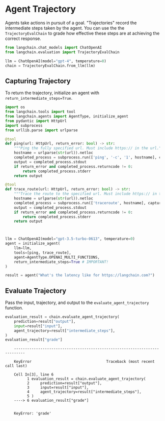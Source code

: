# Agent Trajectory

Agents take actions in pursuit of a goal. "Trajectories" record the intermediate steps
taken by the agent. You can use the the `TrajectoryEvalChain` to grade how effective these steps
are at achieving the correct response.

<!-- WARNING: THIS FILE WAS AUTOGENERATED! DO NOT EDIT! Instead, edit the notebook w/the location & name as this file. -->


```python
from langchain.chat_models import ChatOpenAI
from langchain.evaluation import TrajectoryEvalChain

llm = ChatOpenAI(model="gpt-4", temperature=0)
chain = TrajectoryEvalChain.from_llm(llm)
```

## Capturing Trajectory

To return the trajectory, initialize an agent with `return_intermediate_steps=True`.


```python
import os
from langchain.tools import tool
from langchain.agents import AgentType, initialize_agent
from pydantic import HttpUrl
import subprocess
from urllib.parse import urlparse

@tool
def ping(url: HttpUrl, return_error: bool) -> str:
    """Ping the fully specified url. Must include https:// in the url."""
    hostname = urlparse(str(url)).netloc
    completed_process = subprocess.run(['ping', '-c', '1', hostname], capture_output=True, text=True)
    output = completed_process.stdout
    if return_error and completed_process.returncode != 0:
        return completed_process.stderr
    return output

@tool
def trace_route(url: HttpUrl, return_error: bool) -> str:
    """Trace the route to the specified url. Must include https:// in the url."""
    hostname = urlparse(str(url)).netloc
    completed_process = subprocess.run(['traceroute', hostname], capture_output=True, text=True)
    output = completed_process.stdout
    if return_error and completed_process.returncode != 0:
        return completed_process.stderr
    return output



llm = ChatOpenAI(model="gpt-3.5-turbo-0613", temperature=0)
agent = initialize_agent(
    llm=llm,
    tools=[ping, trace_route],
    agent=AgentType.OPENAI_MULTI_FUNCTIONS,
    return_intermediate_steps=True # IMPORTANT!
)

result = agent("What's the latency like for https://langchain.com?")
```

## Evaluate Trajectory

Pass the input, trajectory, and output to the `evaluate_agent_trajectory` function.


```python
evaluation_result = chain.evaluate_agent_trajectory(
    prediction=result["output"],
    input=result["input"],
    agent_trajectory=result["intermediate_steps"],
)
evaluation_result["grade"]
```

<CodeOutputBlock lang="python">

```
    ---------------------------------------------------------------------------

    KeyError                                  Traceback (most recent call last)

    Cell In[3], line 6
          1 evaluation_result = chain.evaluate_agent_trajectory(
          2     prediction=result["output"],
          3     input=result["input"],
          4     agent_trajectory=result["intermediate_steps"],
          5 )
    ----> 6 evaluation_result["grade"]


    KeyError: 'grade'
```

</CodeOutputBlock>
